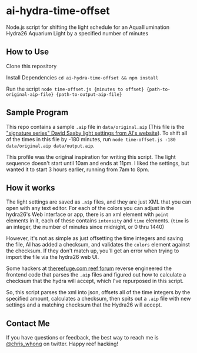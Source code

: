 # ai-hydra-time-offset

Node.js script for shifting the light schedule for an AquaIllumination Hydra26 Aquarium Light by a specified number of minutes

## How to Use

Clone this repository

Install Dependencies `cd ai-hydra-time-offset && npm install`

Run the script `node time-offset.js {minutes to offset} {path-to-original-aip-file} {path-to-output-aip-file}`

## Sample Program

This repo contains a sample `.aip` file in `data/original.aip` (This file is the ["signature series" David Saxby light settings from AI's website](http://www.aquaillumination.com/signature/)).  To shift all of the times in this file by -180 minutes, run `node time-offset.js -180 data/original.aip data/output.aip`.

This profile was the original inspiration for writing this script. The light sequence doesn't start until 10am and ends at 11pm.  I liked the settings, but wanted it to start 3 hours earlier, running from 7am to 8pm.

## How it works

The light settings are saved as `.aip` files, and they are just XML that you can open with any text editor.  For each of the colors you can adjust in the hydra26's Web interface or app, there is an xml element with `point` elements in it, each of these contains `intensity` and `time` elements.  (`time` is an integer, the number of minutes since midnight, or 0 thru 1440)

However, it's not as simple as just offsetting the time integers and saving the file, AI has added a checksum, and validates the `colors` element against the checksum.  If they don't match up, you'll get an error when trying to import the file via the hydra26 web UI.

Some hackers at [thereefuge.com reef forum](http://thereefuge.com/threads/reverse-engineering-a-hydra-26-hd.15524/) reverse engineered the frontend code that parses the `.aip` files and figured out how to calculate a checksum that the hydra will accept, which I've repurposed in this script.

So, this script parses the xml into json, offsets all of the time integers by the specified amount, calculates a checksum, then spits out a `.aip` file with new settings and a matching checksum that the Hydra26 will accept.

## Contact Me
If you have questions or feedback, the best way to reach me is [@chris_whong](https://twitter.com/chris_whong) on twitter.  Happy reef hacking!
